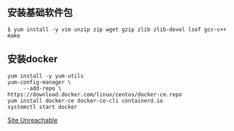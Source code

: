 ## 安装基础软件包
```
$ yum install -y vim unzip zip wget gzip zlib zlib-devel lsof gcc-c++ make
```

## 安装docker
```shell
yum install -y yum-utils
yum-config-manager \ 
     --add-repo \        https://download.docker.com/linux/centos/docker-ce.repo
yum install docker-ce docker-ce-cli containerd.io
systemctl start docker

```
[Site Unreachable](https://linuxopsys.com/topics/linux-distribution-list#heading-6)